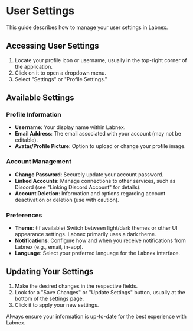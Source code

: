 # User Settings

This guide describes how to manage your user settings in Labnex.

## Accessing User Settings

1.  Locate your profile icon or username, usually in the top-right corner of the application.
2.  Click on it to open a dropdown menu.
3.  Select "Settings" or "Profile Settings."

## Available Settings

### Profile Information
-   **Username**: Your display name within Labnex.
-   **Email Address**: The email associated with your account (may not be editable).
-   **Avatar/Profile Picture**: Option to upload or change your profile image.

### Account Management
-   **Change Password**: Securely update your account password.
-   **Linked Accounts**: Manage connections to other services, such as Discord (see "Linking Discord Account" for details).
-   **Account Deletion**: Information and options regarding account deactivation or deletion (use with caution).

### Preferences
-   **Theme**: (If available) Switch between light/dark themes or other UI appearance settings. Labnex primarily uses a dark theme.
-   **Notifications**: Configure how and when you receive notifications from Labnex (e.g., email, in-app).
-   **Language**: Select your preferred language for the Labnex interface.

## Updating Your Settings

1.  Make the desired changes in the respective fields.
2.  Look for a "Save Changes" or "Update Settings" button, usually at the bottom of the settings page.
3.  Click it to apply your new settings.

Always ensure your information is up-to-date for the best experience with Labnex. 